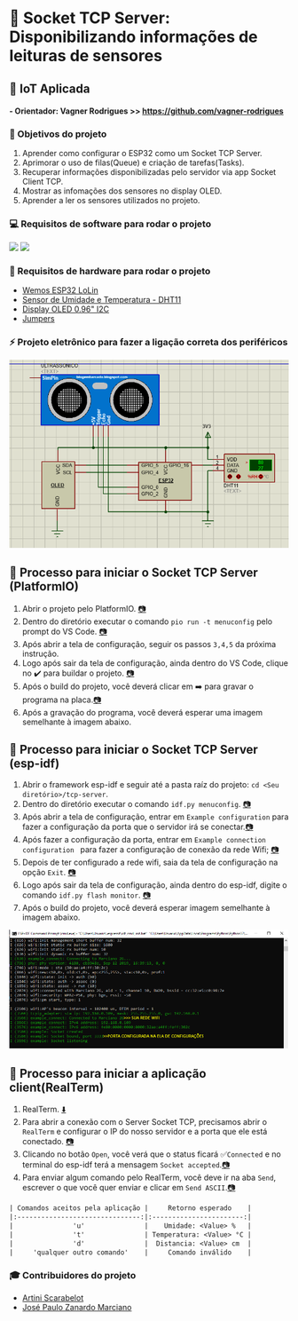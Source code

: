 # :bookmark_tabs: Socket TCP Server: Disponibilizando informações de leituras de sensores
## :rocket: IoT Aplicada
#### - Orientador: Vagner Rodrigues >> https://github.com/vagner-rodrigues 

### :dart: Objetivos do projeto
1. Aprender como configurar o ESP32 como um Socket TCP Server.
2. Aprimorar o uso de filas(Queue) e criação de tarefas(Tasks).
3. Recuperar informações disponibilizadas pelo servidor via app Socket Client TCP.
4. Mostrar as infomações dos sensores no display OLED.
5. Aprender a ler os sensores utilizados no projeto.

### :computer: Requisitos de software para rodar o projeto
<img src="https://img.shields.io/static/v1?label=ESP-IDF&message=V2.3&color=007ACC&style=for-the-badge"/>

<img src="https://img.shields.io/static/v1?label=VS Code&message=PlatformIO Extension&color=007ACC&style=for-the-badge&logo=Visual Studio Code"/>

### :electric_plug: Requisitos de hardware para rodar o projeto
- [Wemos ESP32 LoLin](https://diyprojects.io/media/2018/01/xwemos-lolin32-oled-ssd1306-face-to-face-aliexpress.jpg.pagespeed.ic.zh-bR05Y9m.jpg)
- [Sensor de Umidade e Temperatura - DHT11](https://www.vidadesilicio.com.br/media/catalog/product/cache/2/thumbnail/450x450/9df78eab33525d08d6e5fb8d27136e95/d/h/dht11_pins.png)
- [Display OLED 0.96" I2C](https://uploads.filipeflop.com/2015/06/FF_banner_face_intel_galileo_blog.png)
- [Jumpers](https://store-cdn.arduino.cc/usa/catalog/product/cache/1/image/520x330/604a3538c15e081937dbfbd20aa60aad/c/0/c000036_featured_1.jpg)

### :zap: Projeto eletrônico para fazer a ligação correta dos periféricos

![Esquemático](img-readme/esquematico.png)


## :link: Processo para iniciar o Socket TCP Server (PlatformIO) 
1. Abrir o projeto pelo PlatformIO. [:camera:](img-readme/platformIO.png)
2. Dentro do diretório executar  o comando ```pio run -t menuconfig``` pelo prompt do VS Code. [:camera:](img-readme/config-platformIO.png)
3. Após abrir a tela de configuração, seguir os passos ```3,4,5``` da próxima instrução.
4. Logo após sair da tela de configuração, ainda dentro do VS Code, clique no :heavy_check_mark: para buildar o projeto. [:camera:](img-readme/build-platformIO.png)
5. Após o build do projeto, você deverá clicar em :arrow_right: para gravar o programa na placa.[:camera:](img-readme/gravando-platformIO.png)
6. Após a gravação do programa, você deverá esperar uma imagem semelhante à imagem abaixo.

## :link: Processo para iniciar o Socket TCP Server (esp-idf) 
1. Abrir o framework esp-idf e seguir até a pasta raíz do projeto:  ```cd <Seu diretório>/tcp-server```.
2. Dentro do diretório executar  o comando ```idf.py menuconfig```. [:camera:](img-readme/idf-py-menu-config.png)
3. Após abrir a tela de configuração, entrar em ```Example configuration``` para fazer a configuração da porta que o servidor irá se conectar.[:camera:](img-readme/example-configuration.png)
4. Após fazer a configuração da porta, entrar em ```Example connection configuration ``` para fazer a configuração de conexão da rede Wifi; [:camera:](img-readme/example-connection-configuration.png)
5. Depois de ter configurado a rede wifi, saia da tela de configuração na opção ```Exit```.  [:camera:](img-readme/saia-da-tela.png)
6. Logo após sair da tela de configuração, ainda dentro do esp-idf, digite o comando ```idf.py flash monitor```. [:camera:](img-readme/flash-monitor.png)
7. Após o build do projeto, você deverá esperar imagem semelhante à imagem abaixo.

![Servidor rodando](img-readme/rodando-server.png)

## :link: Processo para iniciar a aplicação client(RealTerm)
1. RealTerm. [:arrow_down:](https://sourceforge.net/projects/realterm/)
2. Para abrir a conexão com o Server Socket TCP, precisamos abrir o ```RealTerm``` e configurar o IP do nosso servidor e a porta que ele está conectado.  [:camera:](img-readme/real-term-inicio.png)
3. Clicando no botão ```Open```, você verá que o status ficará :white_check_mark:```Connected``` e no terminal do esp-idf terá a mensagem ```Socket accepted```.[:camera:](img-readme/real-term-conectado.png)
4. Para enviar algum comando pelo RealTerm, você deve ir na aba ```Send```, escrever o que você quer enviar e clicar em ``Send ASCII``.[:camera:](img-readme/real-term-envio-mensagem.png)


````
| Comandos aceitos pela aplicação |     Retorno esperado    |
|:-------------------------------:|:-----------------------:|
|               'u'               |    Umidade: <Value> %   |
|               't'               | Temperatura: <Value> °C |
|               'd'               |  Distancia: <Value> cm  |
|     'qualquer outro comando'    |     Comando inválido    |
````




### :mortar_board: Contribuidores do projeto 
 - [Artini Scarabelot](https://github.com/artinisc)
 - [José Paulo Zanardo Marciano](https://github.com/joseMarciano) 

